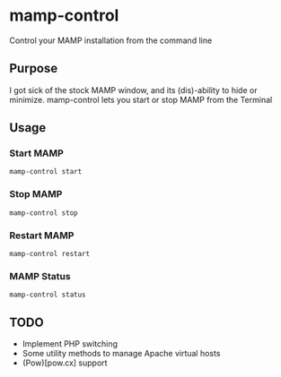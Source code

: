 # mamp-control

Control your MAMP installation from the command line

## Purpose

I got sick of the stock MAMP window, and its (dis)-ability to hide or
minimize. mamp-control lets you start or stop MAMP from the Terminal

## Usage

### Start MAMP

    mamp-control start

### Stop MAMP

    mamp-control stop

### Restart MAMP

    mamp-control restart

### MAMP Status

    mamp-control status


## TODO

- Implement PHP switching
- Some utility methods to manage Apache virtual hosts
- (Pow)[pow.cx] support


